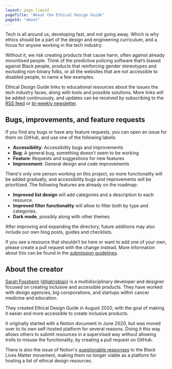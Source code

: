 ```yaml
---
layout: page.liquid
pageTitle: "About the Ethical Design Guide"
pageId: "about"
---
```


Tech is all around us, developing fast, and not going away. Which is why ethics should be a part of the design and engineering curriculum, and a focus for anyone working in the tech industry.

Without it, we risk creating products that cause harm, often against already minoritised people. Think of the predictive policing software that’s biased against Black people, products that reinforcing gender stereotypes and excluding non-binary folks, or all the websites that are not accessible to disabled people, to name a few examples.

Ethical Design Guide links to educational resources about the issues the tech industry faces, along with tools and possible solutions. More links will be added continuously, and updates can be received by subscribing to the [RSS feed]() or [bi-weekly newsletter]().

## Bugs, improvements, and feature requests 

If you find any bugs or have any feature requests, you can open an issue for them on GitHub, and use one of the following labels:
- **Accessibility**: Accessibility bugs and improvements
- **Bug**: A general bug, something doesn’t seem to be working
- **Feature**: Requests and suggestions for new features
- **Improvement**: General design and code improvements

There's only one person working on this project, so more functionality will be added gradually, and accessibility bugs and improvements will be prioritized. The following features are already on the roadmap:
- **Improved list design** will add categories and a description to each resource.
- **Improved filter functionality** will allow to filter both by type and categories. 
- **Dark mode**, possibly along with other themes. 

After improving and expanding the directory, future additions may also include our own blog posts, guides and checklists.

If you see a resource that shouldn’t be here or want to add one of your own, please create a pull request with the change instead. More information about this can be found in the [submission guidelines](). 

## About the creator

[Sarah Fossheim]() ([@liatrisbian]()) is a multidisciplinary developer and designer focused on creating inclusive and accessible products. They have worked with design agencies, big coroporations, and startups within cancer medicine and education.

They created Ethical Design Guide in August 2020, with the goal of making it easier and more accessible to create inclusive products. 

It originally started with a Notion document in June 2020, but was moved over to its own self-hosted platform for several reasons. Doing it this way allows others to submit resources in a supervised way without allowing trolls to misuse the functionality, by creating a pull request on GitHub. 

There is also the issue of Notion's [questionable responses]() to the Black Lives Matter movement, making them no longer viable as a platform for hosting a list of ethical design resources. 

